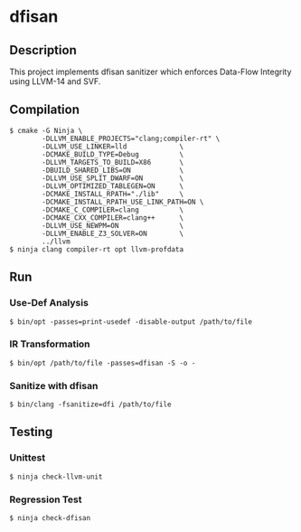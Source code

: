 # dfisan

## Description

This project implements dfisan sanitizer which enforces Data-Flow Integrity using LLVM-14 and SVF.

## Compilation

```
$ cmake -G Ninja \
        -DLLVM_ENABLE_PROJECTS="clang;compiler-rt" \
        -DLLVM_USE_LINKER=lld             \
        -DCMAKE_BUILD_TYPE=Debug          \
        -DLLVM_TARGETS_TO_BUILD=X86       \
        -DBUILD_SHARED_LIBS=ON            \
        -DLLVM_USE_SPLIT_DWARF=ON         \
        -DLLVM_OPTIMIZED_TABLEGEN=ON      \
        -DCMAKE_INSTALL_RPATH="./lib"     \
        -DCMAKE_INSTALL_RPATH_USE_LINK_PATH=ON \
        -DCMAKE_C_COMPILER=clang          \
        -DCMAKE_CXX_COMPILER=clang++      \
        -DLLVM_USE_NEWPM=ON               \
        -DLLVM_ENABLE_Z3_SOLVER=ON        \
        ../llvm
$ ninja clang compiler-rt opt llvm-profdata
```

## Run

### Use-Def Analysis

```
$ bin/opt -passes=print-usedef -disable-output /path/to/file
```

### IR Transformation

```
$ bin/opt /path/to/file -passes=dfisan -S -o -
```

### Sanitize with dfisan

```
$ bin/clang -fsanitize=dfi /path/to/file
```

## Testing

### Unittest

```
$ ninja check-llvm-unit
```

### Regression Test

```
$ ninja check-dfisan
```
